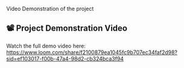 Video Demonstration of the project
## 📽️ Project Demonstration Video

Watch the full demo video here: https://www.loom.com/share/f2100879ea1045fc9b707ec34faf2d98?sid=ef103017-f00b-47a4-98d2-cb324bca3f94
